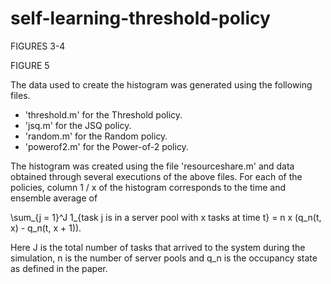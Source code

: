 # self-learning-threshold-policy

FIGURES 3-4


FIGURE 5

The data used to create the histogram was generated using the following files.

- 'threshold.m' for the Threshold policy.
- 'jsq.m' for the JSQ policy.
- 'random.m' for the Random policy.
- 'powerof2.m' for the Power-of-2 policy.

The histogram was created using the file 'resourceshare.m' and data obtained through several executions of the above files. For each of the policies, column 1 / x of the histogram corresponds to the time and ensemble average of

\sum_{j = 1}^J 1_{task j is in a server pool with x tasks at time t} = n x (q_n(t, x) - q_n(t, x + 1)).

Here J is the total number of tasks that arrived to the system during the simulation, n is the number of server pools and q_n is the occupancy state as defined in the paper.
